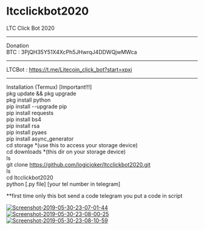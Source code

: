 # ltcclickbot2020
LTC Click Bot 2020
*****
Donation<br>
BTC : 3PjQH35Y51X4XcPh5JHwrqJ4DDWQjwMWca <br>
*****
LTCBot : https://t.me/Litecoin_click_bot?start=xpxi<br> 
*****
Installation (Termux) [Important!!!]<br>
pkg update && pkg upgrade<br>
pkg install python<br>
pip install --upgrade pip<br>
pip install requests<br> 
pip install bs4<br>
pip install rsa<br>
pip install pyaes<br>
pip install async_generator<br>
cd storage *(use this to access your storage device)<br>
cd downloads *(this dir on your storage device)<br>
ls<br>
git clone https://github.com/logicjoker/ltcclickbot2020.git<br>
ls<br>
cd ltcclickbot2020<br>
python [.py file] [your tel number in telegram]<br>

**first time only this bot send a code telegram you put a code in script 

<a href="https://ibb.co/DWfgwVv"><img src="https://i.ibb.co/DWfgwVv/Screenshot-2019-05-30-23-07-01-44.png" alt="Screenshot-2019-05-30-23-07-01-44" border="0"></a>
<a href="https://ibb.co/5nBCLDb"><img src="https://i.ibb.co/5nBCLDb/Screenshot-2019-05-30-23-08-00-25.png" alt="Screenshot-2019-05-30-23-08-00-25" border="0"></a>
<a href="https://ibb.co/JCgGdtN"><img src="https://i.ibb.co/JCgGdtN/Screenshot-2019-05-30-23-08-10-59.png" alt="Screenshot-2019-05-30-23-08-10-59" border="0"></a>

